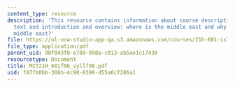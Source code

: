 ```yaml
---
content_type: resource
description: 'This resource contains information about course description, required
  text and introduction and overview: where is the middle east and why we study the
  middle east?'
file: https://ol-ocw-studio-app-qa.s3.amazonaws.com/courses/21h-601-islam-the-middle-east-and-the-west-fall-2006/f87fb0bb308b4c988399d55a6c7286a1_MIT21H_601f06_syllf08.pdf
file_type: application/pdf
parent_uid: 98f043f8-e789-098a-c013-ab5ae1c17430
resourcetype: Document
title: MIT21H_601f06_syllf08.pdf
uid: f87fb0bb-308b-4c98-8399-d55a6c7286a1
---
```

